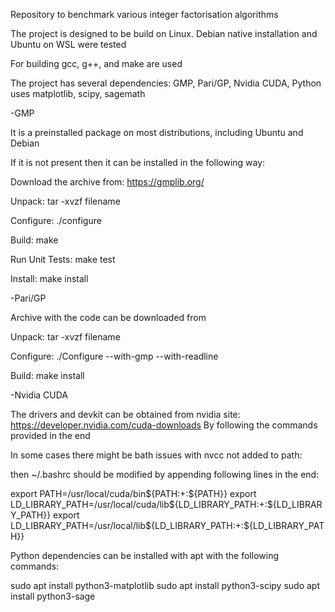 Repository to benchmark various integer factorisation algorithms

The project is designed to be build on Linux. Debian native installation and Ubuntu on WSL were tested

For building gcc, g++, and make are used


The project has several dependencies: GMP, Pari/GP, Nvidia CUDA, Python uses matplotlib, scipy, sagemath

-GMP

It is a preinstalled package on most distributions, including Ubuntu and Debian

If it is not present then it can be installed in the following way:

Download the archive from: https://gmplib.org/

Unpack:
tar -xvzf filename

Configure:
./configure

Build:
make

Run Unit Tests:
make test

Install:
make install

-Pari/GP

Archive with the code can be downloaded from 

Unpack:
tar -xvzf filename

Configure:
./Configure --with-gmp --with-readline

Build:
make install

-Nvidia CUDA

The drivers and devkit can be obtained from nvidia site: https://developer.nvidia.com/cuda-downloads
By following the commands provided in the end

In some cases there might be bath issues with nvcc not added to path:

then ~/.bashrc should be modified by appending following lines in the end:

export PATH=/usr/local/cuda/bin${PATH:+:${PATH}}
export LD_LIBRARY_PATH=/usr/local/cuda/lib${LD_LIBRARY_PATH:+:${LD_LIBRARY_PATH}}
export LD_LIBRARY_PATH=/usr/local/lib${LD_LIBRARY_PATH:+:${LD_LIBRARY_PATH}}


Python dependencies can be installed with apt with the following commands:

sudo apt install python3-matplotlib
sudo apt install python3-scipy
sudo apt install python3-sage
